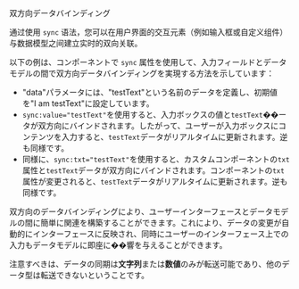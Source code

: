 <template is="exm-article">
<a href="../../publics/examples/sync/demo.html" preview></a>
<a href="../../publics/examples/sync/test-demo.html" main></a>
<a href="../../publics/examples/sync/custom-input.html"></a>
</template>

双方向データバインディング

通过使用 `sync` 语法，您可以在用户界面的交互元素（例如输入框或自定义组件）与数据模型之间建立实时的双向关联。

以下の例は、コンポーネントで `sync` 属性を使用して、入力フィールドとデータモデルの間で双方向データバインディングを実現する方法を示しています：

- "data"パラメータには、"testText"という名前のデータを定義し、初期値を"I am testText"に設定しています。
- `sync:value="testText"`を使用すると、入力ボックスの値と`testText`��ータが双方向にバインドされます。したがって、ユーザーが入力ボックスにコンテンツを入力すると、`testText`データがリアルタイムに更新されます。逆も同様です。
- 同様に、`sync:txt="testText"`を使用すると、カスタムコンポーネントの`txt`属性と`testText`データが双方向にバインドされます。コンポーネントの`txt`属性が変更されると、`testText`データがリアルタイムに更新されます。逆も同様です。

双方向のデータバインディングにより、ユーザーインターフェースとデータモデルの間に簡単に関連を構築することができます。これにより、データの変更が自動的にインターフェースに反映され、同時にユーザーのインターフェース上での入力もデータモデルに即座に��響を与えることができます。

注意すべきは、データの同期は**文字列**または**数値**のみが転送可能であり、他のデータ型は転送できないということです。